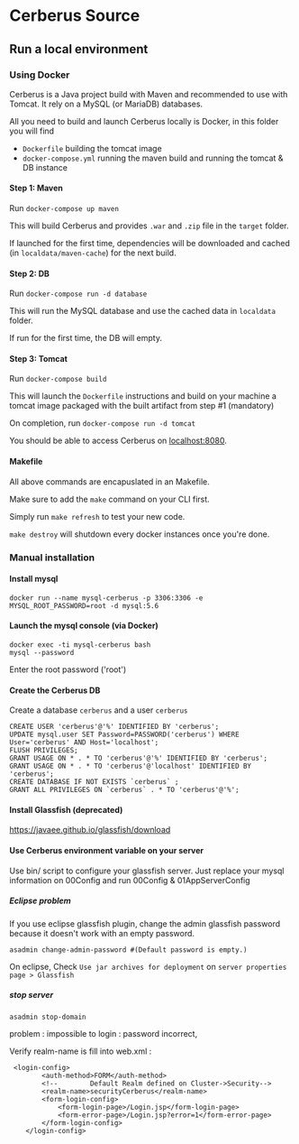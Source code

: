 # Cerberus Source

## Run a local environment

### Using Docker
Cerberus is a Java project build with Maven and recommended to use with Tomcat.
It rely on a MySQL (or MariaDB) databases.

All you need to build and launch Cerberus locally is Docker, in this folder you will find
- `Dockerfile` building the tomcat image
- `docker-compose.yml` running the maven build and running the tomcat & DB instance

#### Step 1: Maven

Run `docker-compose up maven`

This will build Cerberus and provides `.war` and `.zip` file in the `target` folder.

If launched for the first time, dependencies will be downloaded and cached (in `localdata/maven-cache`) for the next build.

#### Step 2: DB

Run `docker-compose run -d database`

This will run the MySQL database and use the cached data in `localdata` folder.

If run for the first time, the DB will empty.

#### Step 3: Tomcat

Run `docker-compose build`

This will launch the `Dockerfile` instructions and build on your machine a tomcat image packaged with the built artifact from step #1 (mandatory)

On completion, run `docker-compose run -d tomcat`

You should be able to access Cerberus on [localhost:8080](http://localhost:8080).

#### Makefile

All above commands are encapuslated in an Makefile.

Make sure to add the `make` command on your CLI first.

Simply run `make refresh` to test your new code.

`make destroy` will shutdown every docker instances once you're done.
    
### Manual installation

#### Install mysql
```
docker run --name mysql-cerberus -p 3306:3306 -e MYSQL_ROOT_PASSWORD=root -d mysql:5.6
```
#### Launch the mysql console (via Docker)
```
docker exec -ti mysql-cerberus bash
mysql --password
```
Enter the root password ('root')
#### Create the Cerberus DB
Create a database `cerberus` and a user `cerberus`

```
CREATE USER 'cerberus'@'%' IDENTIFIED BY 'cerberus';
UPDATE mysql.user SET Password=PASSWORD('cerberus') WHERE User='cerberus' AND Host='localhost';
FLUSH PRIVILEGES;
GRANT USAGE ON * . * TO 'cerberus'@'%' IDENTIFIED BY 'cerberus';
GRANT USAGE ON * . * TO 'cerberus'@'localhost' IDENTIFIED BY 'cerberus';
CREATE DATABASE IF NOT EXISTS `cerberus` ;
GRANT ALL PRIVILEGES ON `cerberus` . * TO 'cerberus'@'%';
```

#### Install Glassfish (deprecated)

https://javaee.github.io/glassfish/download


#### Use Cerberus environment variable on your server 

Use bin/ script to configure your glassfish server. Just replace your mysql information on 00Config and run 00Config & 01AppServerConfig

##### Eclipse problem
If you use eclipse glassfish plugin, change the admin glassfish password because it doesn't work with an empty password.

```
asadmin change-admin-password #(Default password is empty.)
```  

On eclipse, Check `Use jar archives for deployment` on `server properties page > Glassfish`

##### stop server
```
asadmin stop-domain
```



problem : impossible to login : password incorrect,

Verify realm-name is fill into web.xml :

```
 <login-config>
        <auth-method>FORM</auth-method>
        <!--        Default Realm defined on Cluster->Security-->
        <realm-name>securityCerberus</realm-name>
        <form-login-config>
            <form-login-page>/Login.jsp</form-login-page>
            <form-error-page>/Login.jsp?error=1</form-error-page>
        </form-login-config>
    </login-config>
```

